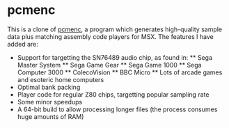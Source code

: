 pcmenc
======

This is a clone of [pcmenc](http://www.dvik-joyrex.com/tools.html), a program which generates high-quality sample data plus matching assembly code players for MSX. 
The features I have added are:

* Support for targetting the SN76489 audio chip, as found in:
** Sega Master System
** Sega Game Gear
** Sega Game 1000
** Sega Computer 3000
** ColecoVision
** BBC Micro
** Lots of arcade games and esoteric home computers
* Optimal bank packing
* Player code for regular Z80 chips, targetting popular sampling rate
* Some minor speedups
* A 64-bit build to allow processing longer files (the process consumes huge amounts of RAM)
